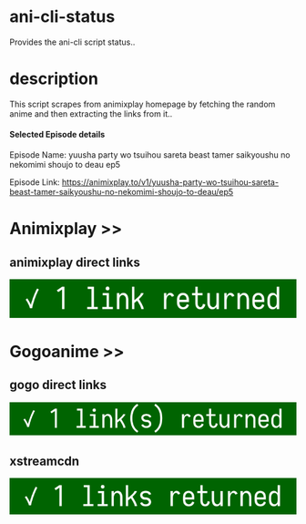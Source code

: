 # ani-cli-status
Provides the ani-cli script status..

# description
This script scrapes from animixplay homepage by fetching the random anime and then extracting the links from it..

#### Selected Episode details

Episode Name: yuusha party wo tsuihou sareta beast tamer saikyoushu no nekomimi shoujo to deau ep5

Episode Link: https://animixplay.to/v1/yuusha-party-wo-tsuihou-sareta-beast-tamer-saikyoushu-no-nekomimi-shoujo-to-deau/ep5
 
# Animixplay >>

## animixplay direct links

<img src="./images/animixplay.jpg">

# Gogoanime >>

## gogo direct links

<img src="./images/gogoplay.jpg">

## xstreamcdn

<img src="./images/xstreamcdn.jpg">
